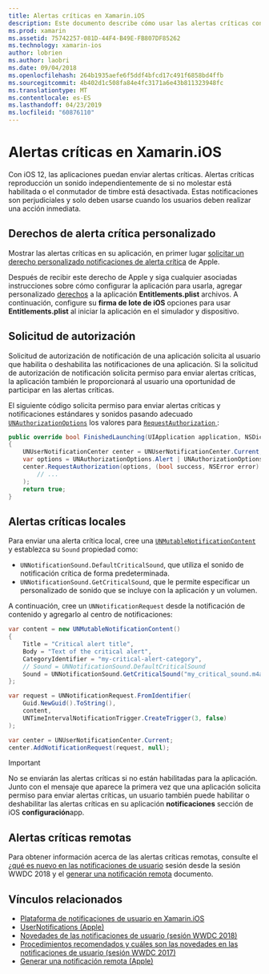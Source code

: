 ```yaml
---
title: Alertas críticas en Xamarin.iOS
description: Este documento describe cómo usar las alertas críticas con Xamarin.iOS. Alertas críticas, introducidas con iOS 12, son las notificaciones de interrupciones que reproducción un sonido independientemente de si no molestar está en o el conmutador de timbre está desactivada.
ms.prod: xamarin
ms.assetid: 75742257-081D-44F4-B49E-FB807DF85262
ms.technology: xamarin-ios
author: lobrien
ms.author: laobri
ms.date: 09/04/2018
ms.openlocfilehash: 264b1935aefe6f5ddf4bfcd17c491f6858bd4ffb
ms.sourcegitcommit: 4b402d1c508fa84e4fc3171a6e43b811323948fc
ms.translationtype: MT
ms.contentlocale: es-ES
ms.lasthandoff: 04/23/2019
ms.locfileid: "60876110"
---
```

# <a name="critical-alerts-in-xamarinios"></a>Alertas críticas en Xamarin.iOS

Con iOS 12, las aplicaciones puedan enviar alertas críticas. Alertas críticas reproducción un sonido independientemente de si no molestar está habilitada o el conmutador de timbre está desactivada. Estas notificaciones son perjudiciales y solo deben usarse cuando los usuarios deben realizar una acción inmediata.

## <a name="custom-critical-alert-entitlement"></a>Derechos de alerta crítica personalizado

Mostrar las alertas críticas en su aplicación, en primer lugar [solicitar un derecho personalizado notificaciones de alerta crítica](https://developer.apple.com/contact/request/notifications-critical-alerts-entitlement/) de Apple.

Después de recibir este derecho de Apple y siga cualquier asociadas instrucciones sobre cómo configurar la aplicación para usarla, agregar personalizado [derechos](~/ios/deploy-test/provisioning/entitlements.md) a la aplicación **Entitlements.plist** archivos. A continuación, configure su **firma de lote de iOS** opciones para usar **Entitlements.plist** al iniciar la aplicación en el simulador y dispositivo.

## <a name="request-authorization"></a>Solicitud de autorización

Solicitud de autorización de notificación de una aplicación solicita al usuario que habilita o deshabilita las notificaciones de una aplicación. Si la solicitud de autorización de notificación solicita permiso para enviar alertas críticas, la aplicación también le proporcionará al usuario una oportunidad de participar en las alertas críticas.

El siguiente código solicita permiso para enviar alertas críticas y notificaciones estándares y sonidos pasando adecuado [`UNAuthorizationOptions`](xref:UserNotifications.UNAuthorizationOptions)
los valores para [ `RequestAuthorization` ](xref:UserNotifications.UNUserNotificationCenter.RequestAuthorization*):

```csharp
public override bool FinishedLaunching(UIApplication application, NSDictionary launchOptions)
{
    UNUserNotificationCenter center = UNUserNotificationCenter.Current;
    var options = UNAuthorizationOptions.Alert | UNAuthorizationOptions.Sound | UNAuthorizationOptions.CriticalAlert;
    center.RequestAuthorization(options, (bool success, NSError error) => {
        // ...
    );
    return true;
}
```

## <a name="local-critical-alerts"></a>Alertas críticas locales

Para enviar una alerta crítica local, cree una [`UNMutableNotificationContent`](xref:UserNotifications.UNMutableNotificationContent)
y establezca su `Sound` propiedad como:

- `UNNotificationSound.DefaultCriticalSound`, que utiliza el sonido de notificación crítica de forma predeterminada.
- `UNNotificationSound.GetCriticalSound`, que le permite especificar un personalizado de sonido que se incluye con la aplicación y un volumen.

A continuación, cree un `UNNotificationRequest` desde la notificación de contenido y agregarlo al centro de notificaciones:

```csharp
var content = new UNMutableNotificationContent()
{
    Title = "Critical alert title",
    Body = "Text of the critical alert",
    CategoryIdentifier = "my-critical-alert-category",
    // Sound = UNNotificationSound.DefaultCriticalSound
    Sound = UNNotificationSound.GetCriticalSound("my_critical_sound.m4a", 1.0f)
};

var request = UNNotificationRequest.FromIdentifier(
    Guid.NewGuid().ToString(),
    content,
    UNTimeIntervalNotificationTrigger.CreateTrigger(3, false)
);

var center = UNUserNotificationCenter.Current;
center.AddNotificationRequest(request, null);
```

> [!IMPORTANT]
> No se enviarán las alertas críticas si no están habilitadas para la aplicación. Junto con el mensaje que aparece la primera vez que una aplicación solicita permiso para enviar alertas críticas, un usuario también puede habilitar o deshabilitar las alertas críticas en su aplicación **notificaciones** sección de iOS **configuración**app.

## <a name="remote-critical-alerts"></a>Alertas críticas remotas

Para obtener información acerca de las alertas críticas remotas, consulte el [¿qué es nuevo en las notificaciones de usuario](https://developer.apple.com/videos/play/wwdc2018/710/) sesión desde la sesión WWDC 2018 y el [generar una notificación remota](https://developer.apple.com/documentation/usernotifications/setting_up_a_remote_notification_server/generating_a_remote_notification) documento.

## <a name="related-links"></a>Vínculos relacionados

- [Plataforma de notificaciones de usuario en Xamarin.iOS](~/ios/platform/user-notifications/index.md)
- [UserNotifications (Apple)](https://developer.apple.com/documentation/usernotifications?language=objc)
- [Novedades de las notificaciones de usuario (sesión WWDC 2018)](https://developer.apple.com/videos/play/wwdc2018/710/)
- [Procedimientos recomendados y cuáles son las novedades en las notificaciones de usuario (sesión WWDC 2017)](https://developer.apple.com/videos/play/wwdc2017/708/)
- [Generar una notificación remota (Apple)](https://developer.apple.com/documentation/usernotifications/setting_up_a_remote_notification_server/generating_a_remote_notification)
